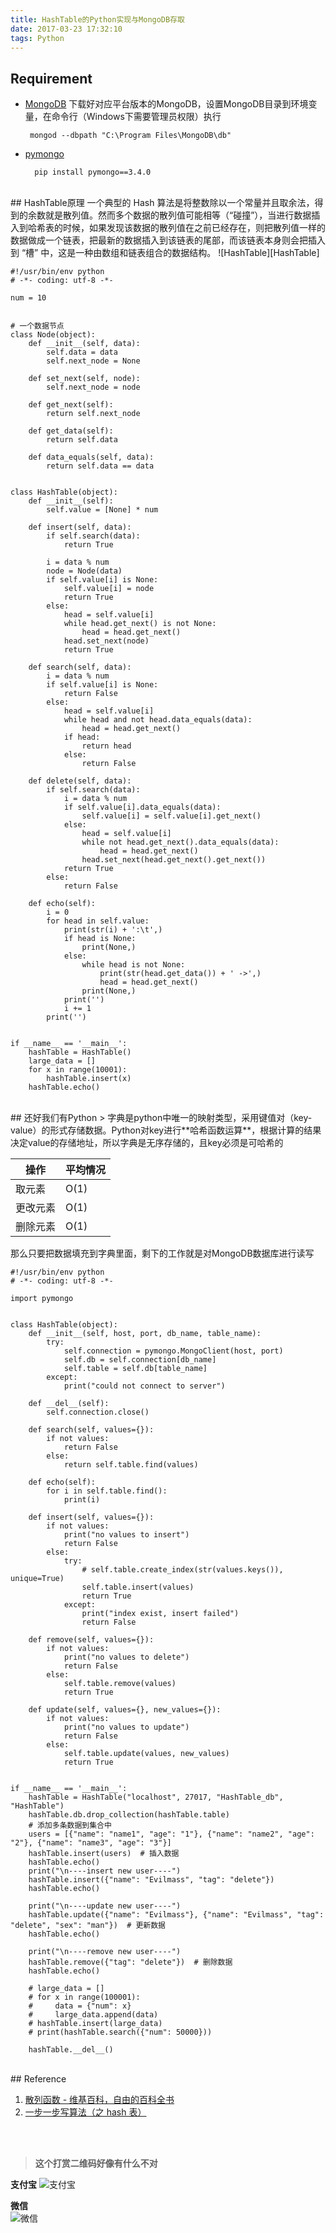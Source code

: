 ```yaml
---
title: HashTable的Python实现与MongoDB存取
date: 2017-03-23 17:32:10
tags: Python
---
```


## Requirement
*  [MongoDB][MongoDB]
下载好对应平台版本的MongoDB，设置MongoDB目录到环境变量，在命令行（Windows下需要管理员权限）执行

        mongod --dbpath "C:\Program Files\MongoDB\db"
        
* [pymongo][pymongo]

        pip install pymongo==3.4.0

<!--more-->

<br>
## HashTable原理
一个典型的 Hash 算法是将整数除以一个常量并且取余法，得到的余数就是散列值。然而多个数据的散列值可能相等（“碰撞”），当进行数据插入到哈希表的时候，如果发现该数据的散列值在之前已经存在，则把散列值一样的数据做成一个链表，把最新的数据插入到该链表的尾部，而该链表本身则会把插入到 “槽” 中，这是一种由数组和链表组合的数据结构。
![HashTable][HashTable]

    #!/usr/bin/env python
    # -*- coding: utf-8 -*-
    
    num = 10
    
    
    # 一个数据节点
    class Node(object):
        def __init__(self, data):
            self.data = data
            self.next_node = None
    
        def set_next(self, node):
            self.next_node = node
    
        def get_next(self):
            return self.next_node
    
        def get_data(self):
            return self.data
    
        def data_equals(self, data):
            return self.data == data
    
    
    class HashTable(object):
        def __init__(self):
            self.value = [None] * num
    
        def insert(self, data):
            if self.search(data):
                return True
    
            i = data % num
            node = Node(data)
            if self.value[i] is None:
                self.value[i] = node
                return True
            else:
                head = self.value[i]
                while head.get_next() is not None:
                    head = head.get_next()
                head.set_next(node)
                return True
    
        def search(self, data):
            i = data % num
            if self.value[i] is None:
                return False
            else:
                head = self.value[i]
                while head and not head.data_equals(data):
                    head = head.get_next()
                if head:
                    return head
                else:
                    return False
    
        def delete(self, data):
            if self.search(data):
                i = data % num
                if self.value[i].data_equals(data):
                    self.value[i] = self.value[i].get_next()
                else:
                    head = self.value[i]
                    while not head.get_next().data_equals(data):
                        head = head.get_next()
                    head.set_next(head.get_next().get_next())
                return True
            else:
                return False
    
        def echo(self):
            i = 0
            for head in self.value:
                print(str(i) + ':\t',)
                if head is None:
                    print(None,)
                else:
                    while head is not None:
                        print(str(head.get_data()) + ' ->',)
                        head = head.get_next()
                    print(None,)
                print('')
                i += 1
            print('')
    
    
    if __name__ == '__main__':
        hashTable = HashTable()
        large_data = []
        for x in range(10001):
            hashTable.insert(x)
        hashTable.echo()

<br>
## 还好我们有Python
> 字典是python中唯一的映射类型，采用键值对（key-value）的形式存储数据。Python对key进行**哈希函数运算**，根据计算的结果决定value的存储地址，所以字典是无序存储的，且key必须是可哈希的
    
| 操作          | 平均情况 |
|---------------|----------|
| 取元素        | O(1)     |
| 更改元素      | O(1)     |
| 删除元素      | O(1)     |

那么只要把数据填充到字典里面，剩下的工作就是对MongoDB数据库进行读写

    #!/usr/bin/env python
    # -*- coding: utf-8 -*-
    
    import pymongo
    
    
    class HashTable(object):
        def __init__(self, host, port, db_name, table_name):
            try:
                self.connection = pymongo.MongoClient(host, port)
                self.db = self.connection[db_name]
                self.table = self.db[table_name]
            except:
                print("could not connect to server")
    
        def __del__(self):
            self.connection.close()
    
        def search(self, values={}):
            if not values:
                return False
            else:
                return self.table.find(values)
    
        def echo(self):
            for i in self.table.find():
                print(i)
    
        def insert(self, values={}):
            if not values:
                print("no values to insert")
                return False
            else:
                try:
                    # self.table.create_index(str(values.keys()), unique=True)
                    self.table.insert(values)
                    return True
                except:
                    print("index exist, insert failed")
                    return False
    
        def remove(self, values={}):
            if not values:
                print("no values to delete")
                return False
            else:
                self.table.remove(values)
                return True
    
        def update(self, values={}, new_values={}):
            if not values:
                print("no values to update")
                return False
            else:
                self.table.update(values, new_values)
                return True
    
    
    if __name__ == '__main__':
        hashTable = HashTable("localhost", 27017, "HashTable_db", "HashTable")
        hashTable.db.drop_collection(hashTable.table)
        # 添加多条数据到集合中
        users = [{"name": "name1", "age": "1"}, {"name": "name2", "age": "2"}, {"name": "name3", "age": "3"}]
        hashTable.insert(users)  # 插入数据
        hashTable.echo()
        print("\n----insert new user----")
        hashTable.insert({"name": "Evilmass", "tag": "delete"})
        hashTable.echo()
    
        print("\n----update new user----")
        hashTable.update({"name": "Evilmass"}, {"name": "Evilmass", "tag": "delete", "sex": "man"})  # 更新数据
        hashTable.echo()
    
        print("\n----remove new user----")
        hashTable.remove({"tag": "delete"})  # 删除数据
        hashTable.echo()
    
        # large_data = []
        # for x in range(100001):
        #     data = {"num": x}
        #     large_data.append(data)
        # hashTable.insert(large_data)
        # print(hashTable.search({"num": 50000}))
    
        hashTable.__del__()

<br>
## Reference

1. [散列函数 - 维基百科，自由的百科全书][1]
2. [一步一步写算法（之 hash 表）][2]

<br><br>
> **这个打赏二维码好像有什么不对**

**支付宝** 
![支付宝][支付宝]

**微信**  
![微信][微信]

[支付宝]: https://of4jd0bcc.qnssl.com/Blog/%E6%89%93%E8%B5%8F/alipay/shakalaka_ailipay.gif?imageView2/1/w/200/h/200

[微信]: https://of4jd0bcc.qnssl.com/Blog/%E6%89%93%E8%B5%8F/wechat/%E9%85%9A%E9%85%9E%E7%93%9C_wechat.gif?imageView2/1/w/200/h/200
[1]: https://zh.wikipedia.org/wiki/%E6%95%A3%E5%88%97%E5%87%BD%E6%95%B8
[2]: http://blog.csdn.net/feixiaoxing/article/details/6885657
[HashTable]: https://of4jd0bcc.qnssl.com/%E6%9D%82/HashTable.png
[MongoDB]: https://www.mongodb.com/download-center#community
[pymongo]: https://pypi.python.org/pypi/pymongo/3.4.0